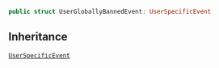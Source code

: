 
``` swift
public struct UserGloballyBannedEvent: UserSpecificEvent 
```

## Inheritance

[`UserSpecificEvent`](UserSpecificEvent)
